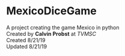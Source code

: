 # MexicoDiceGame
A project creating the game Mexico in python  
Created by **Calvin Probst** at *TVMSC*  
Created 8/21/19  
Updated 8/21/19  
